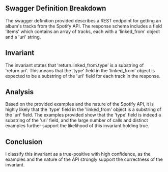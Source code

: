 ## Swagger Definition Breakdown
The swagger definition provided describes a REST endpoint for getting an album's tracks from the Spotify API. The response schema includes a field 'items' which contains an array of tracks, each with a 'linked_from' object and a 'uri' string.

## Invariant
The invariant states that 'return.linked_from.type' is a substring of 'return.uri'. This means that the 'type' field in the 'linked_from' object is expected to be a substring of the 'uri' field for each track in the response.

## Analysis
Based on the provided examples and the nature of the Spotify API, it is highly likely that the 'type' field in the 'linked_from' object is a substring of the 'uri' field. The examples provided show that the 'type' field is indeed a substring of the 'uri' field, and the large number of calls and distinct examples further support the likelihood of this invariant holding true.

## Conclusion
I classify this invariant as a true-positive with high confidence, as the examples and the nature of the API strongly support the correctness of the invariant.
